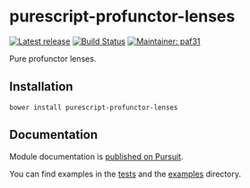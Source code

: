 # purescript-profunctor-lenses

[![Latest release](http://img.shields.io/bower/v/purescript-profunctor-lenses.svg)](https://github.com/purescript-contrib/purescript-profunctor-lenses/releases)
[![Build Status](https://travis-ci.org/purescript-contrib/purescript-profunctor-lenses.svg)](https://travis-ci.org/purescript-contrib/purescript-profunctor-lenses)
[![Maintainer: paf31](https://img.shields.io/badge/maintainer-paf31-lightgrey.svg)](http://github.com/paf31)

Pure profunctor lenses.

## Installation

```
bower install purescript-profunctor-lenses
```

## Documentation

Module documentation is [published on Pursuit](http://pursuit.purescript.org/packages/purescript-profunctor-lenses).

You can find examples in the [tests](test/Main.purs) and the [examples](examples/README.md) directory.

